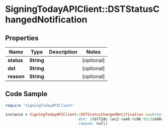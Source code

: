 # SigningTodayAPIClient::DSTStatusChangedNotification

## Properties

Name | Type | Description | Notes
------------ | ------------- | ------------- | -------------
**status** | **String** |  | [optional] 
**dst** | **String** |  | [optional] 
**reason** | **String** |  | [optional] 

## Code Sample

```ruby
require 'SigningTodayAPIClient'

instance = SigningTodayAPIClient::DSTStatusChangedNotification.new(status: null,
                                 dst: 20b772dc-5ec2-4ae0-9c06-95238d40c6bc,
                                 reason: null)
```


